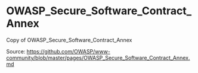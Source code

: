 # OWASP_Secure_Software_Contract_Annex
Copy of OWASP_Secure_Software_Contract_Annex

Source:
https://github.com/OWASP/www-community/blob/master/pages/OWASP_Secure_Software_Contract_Annex.md
